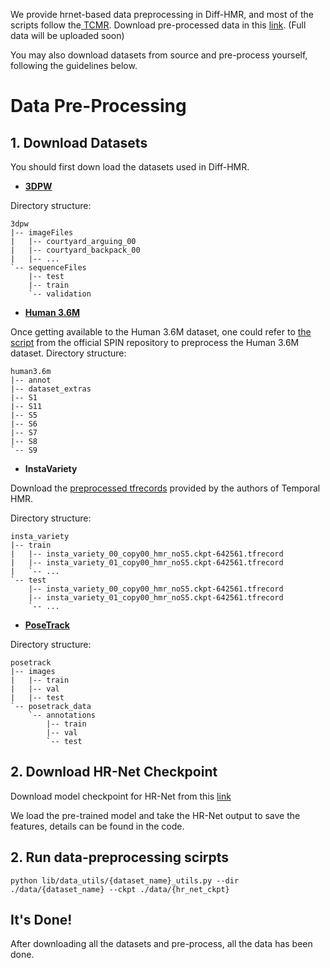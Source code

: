We provide hrnet-based data preprocessing in Diff-HMR, and most of the scripts follow the[ TCMR](https://github.com/hongsukchoi/TCMR_RELEASE/blob/master/asset/data.md). Download pre-processed data in this [link](https://drive.google.com/drive/folders/16o4OE8DZLWL8Mr1Oy066dsucTSoNEdjI). (Full data will be uploaded soon)

You may also download datasets from source and pre-process yourself, following the guidelines below.

# Data Pre-Processing

## 1. Download Datasets

You should first down load the datasets used in Diff-HMR.

- **[3DPW](https://virtualhumans.mpi-inf.mpg.de/3DPW)**

Directory structure:

```shell
3dpw
|-- imageFiles
|   |-- courtyard_arguing_00
|   |-- courtyard_backpack_00
|   |-- ...
`-- sequenceFiles
    |-- test
    |-- train
    `-- validation
```

- **[Human 3.6M](http://vision.imar.ro/human3.6m/description.php)**

Once getting available to the Human 3.6M dataset, one could refer to [the script](https://github.com/nkolot/SPIN/blob/master/datasets/preprocess/h36m_train.py) from the official SPIN repository to preprocess the Human 3.6M dataset.
Directory structure:

```shell
human3.6m
|-- annot
|-- dataset_extras
|-- S1
|-- S11
|-- S5
|-- S6
|-- S7
|-- S8
`-- S9
```

- **InstaVariety**

Download the
[preprocessed tfrecords](https://github.com/akanazawa/human_dynamics/blob/master/doc/insta_variety.md#pre-processed-tfrecords) 
provided by the authors of Temporal HMR.

Directory structure:

```shell
insta_variety
|-- train
|   |-- insta_variety_00_copy00_hmr_noS5.ckpt-642561.tfrecord
|   |-- insta_variety_01_copy00_hmr_noS5.ckpt-642561.tfrecord
|   `-- ...
`-- test
    |-- insta_variety_00_copy00_hmr_noS5.ckpt-642561.tfrecord
    |-- insta_variety_01_copy00_hmr_noS5.ckpt-642561.tfrecord
    `-- ...
```

- **[PoseTrack](https://posetrack.net/)** 

Directory structure: 

```shell
posetrack
|-- images
|   |-- train
|   |-- val
|   |-- test
`-- posetrack_data
    `-- annotations
        |-- train
        |-- val
        `-- test
```

## 2. Download HR-Net Checkpoint

 Download model checkpoint for HR-Net from this [link](https://drive.google.com/drive/folders/1dAZiPqJY2wBv6QzpjOwYi4Ax1y-oBIM1)

We load the pre-trained model and take the HR-Net output to save the features, details can be found in the code.

## 2. Run data-preprocessing scirpts

```
python lib/data_utils/{dataset_name}_utils.py --dir ./data/{dataset_name} --ckpt ./data/{hr_net_ckpt}
```

## It's Done!

After downloading all the datasets and pre-process, all the data has been done.
